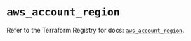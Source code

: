 # `aws_account_region`

Refer to the Terraform Registry for docs: [`aws_account_region`](https://registry.terraform.io/providers/hashicorp/aws/5.63.0/docs/resources/account_region).
